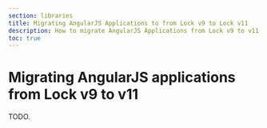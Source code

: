 ```yaml
---
section: libraries
title: Migrating AngularJS Applications to from Lock v9 to Lock v11
description: How to migrate AngularJS Applications from Lock v9 to v11
toc: true
---
```

# Migrating AngularJS applications from Lock v9 to v11

TODO.

